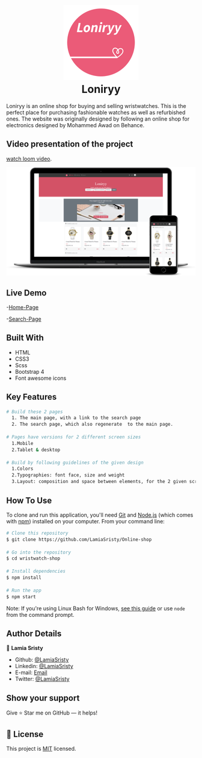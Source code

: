 <h1 align="center">
  <br>
  <a href="https://raw.githack.com/LamiaSristy/wristwatch-shop/feature1/index.html">
    <img src="assets/img/Logo.png" alt="Loniryy logo" title="Loniryy" width="200"></a>
  <br>
      Loniryy 
      
  <br>
</h1>

Loniryy is an online shop for buying and selling wristwatches. This is the perfect place for purchasing fashionable watches as well as refurbished ones. 
The website was originally designed by following an online shop for electronics designed by Mohammed Awad on Behance.

## Video presentation of the project 

[watch loom video](https://www.loom.com/share/aaadfa141cc2499aace61195a287858c).


<img src="assets/img/screenshot.png">




## Live Demo

-[Home-Page](https://raw.githack.com/LamiaSristy/Online-shop/master/index.html)

-[Search-Page](https://raw.githack.com/LamiaSristy/Online-shop/master/search.html)

## Built With

- HTML
- CSS3
- Scss
- Bootstrap 4
- Font awesome icons


## Key Features
```bash
# Build these 2 pages
  1. The main page, with a link to the search page
  2. The search page, which also regenerate  to the main page.

# Pages have versions for 2 different screen sizes
  1.Mobile
  2.Tablet & desktop

# Build by following guidelines of the given design
  1.Colors
  2.Typographies: font face, size and weight
  3.Layout: composition and space between elements, for the 2 given screen sizes
```


## How To Use

To clone and run this application, you'll need [Git](https://git-scm.com) and [Node.js](https://nodejs.org/en/download/) (which comes with [npm](http://npmjs.com)) installed on your computer. From your command line:

```bash
# Clone this repository
$ git clone https://github.com/LamiaSristy/Online-shop

# Go into the repository
$ cd wristwatch-shop

# Install dependencies
$ npm install

# Run the app
$ npm start
```

Note: If you're using Linux Bash for Windows, [see this guide](https://www.howtogeek.com/261575/how-to-run-graphical-linux-desktop-applications-from-windows-10s-bash-shell/) or use `node` from the command prompt.

## Author Details

👤 **Lamia Sristy**

- Github: [@LamiaSristy](https://github.com/LamiaSristy)
- Linkedin: [@LamiaSristy](https://www.linkedin.com/in/lamia-hemayet-sristy/)
- E-mail: <a href="mailto:lamiasristy@gmail.com?subject=Hello Lamia!">Email</a>  
- Twitter: [@LamiaSristy](https://twitter.com/lsristy1)


## Show your support

Give ⭐ Star me on GitHub — it helps!

## 📝 License

This project is [MIT](lic.url) licensed.
